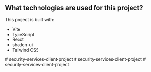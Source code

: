 
## What technologies are used for this project?

This project is built with:

- Vite
- TypeScript
- React
- shadcn-ui
- Tailwind CSS

#   s e c u r i t y - s e r v i c e s - c l i e n t - p r o j e c t  
 #   s e c u r i t y - s e r v i c e s - c l i e n t - p r o j e c t  
 #   s e c u r i t y - s e r v i c e s - c l i e n t - p r o j e c t  
 